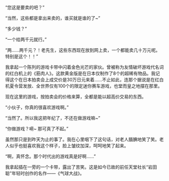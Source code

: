 “您这是要卖的吧？”

“当然，这些都是拿出来卖的，谁买就是谁的了~”

“多少钱？”

“一个给两千元就行。”

“两……两千元？！老先生，这些东西现在放到网上卖，一个都能卖几十万元呢。特别是这个！！”

我拿起一个陈列的游戏卡带中闪着金色光芒的家伙。曾被称为友情破坏游戏代名词的红白机上的《筋肉人》。这款黄金版是在日本仅制作了8个的超稀有物品。我记得这个在日本拍卖会上成交价是30万日元来着……不止如此，连那个据说是在红白机夏令营发放、全世界仅有100个的限定迷你赛车游戏，也堂而皇之地摆在那里。

现在这里的游戏，按拍卖会的价格来算，全都是能以超高价交易的东西。

“小伙子，你真的很喜欢游戏啊。”

“当然了。所以我这把年纪了，不还在做游戏嘛~”

“你做游戏？嗬~ 那可真了不起。”

虽然那只是到昨天为止的事了。我在心里咽下了这句话，对老人腼腆地笑了笑。老人似乎也挺喜欢我这个样子，脸上皱纹加深，呵呵地笑了起来。

“啊，真怀念。那个时代出的游戏真是好啊……”

我拿起插在一旁的一个卡带，露出了苦笑。这是如今已故的前任天堂社长“岩田聪”年轻时创作的名作——《气球大战》。